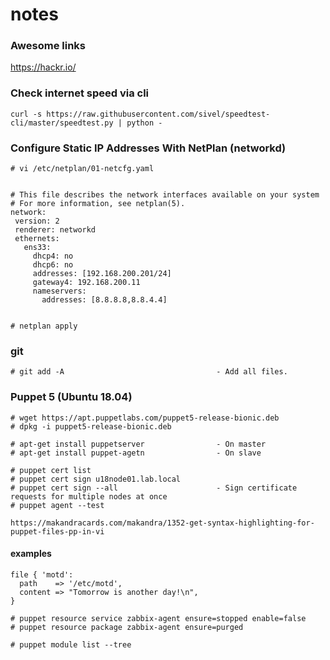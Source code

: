 # notes

### Awesome links

https://hackr.io/

### Check internet speed via cli
````
curl -s https://raw.githubusercontent.com/sivel/speedtest-cli/master/speedtest.py | python -
````

### Configure Static IP Addresses With NetPlan (networkd)
````
# vi /etc/netplan/01-netcfg.yaml


# This file describes the network interfaces available on your system
# For more information, see netplan(5).
network:
 version: 2
 renderer: networkd
 ethernets:
   ens33:
     dhcp4: no
     dhcp6: no
     addresses: [192.168.200.201/24]
     gateway4: 192.168.200.11
     nameservers:
       addresses: [8.8.8.8,8.8.4.4]


# netplan apply
````

### git
````
# git add -A                                  - Add all files.
````

### Puppet 5 (Ubuntu 18.04)
````
# wget https://apt.puppetlabs.com/puppet5-release-bionic.deb
# dpkg -i puppet5-release-bionic.deb

# apt-get install puppetserver                - On master
# apt-get install puppet-agetn                - On slave
````
````
# puppet cert list
# puppet cert sign u18node01.lab.local
# puppet cert sign --all                      - Sign certificate requests for multiple nodes at once
# puppet agent --test
````
````
https://makandracards.com/makandra/1352-get-syntax-highlighting-for-puppet-files-pp-in-vi
````
#### examples
````
file { 'motd':
  path    => '/etc/motd',
  content => "Tomorrow is another day!\n",
}
````
````
# puppet resource service zabbix-agent ensure=stopped enable=false
# puppet resource package zabbix-agent ensure=purged

# puppet module list --tree
````
